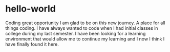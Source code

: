 # hello-world
Coding great opportunity
I am glad to be on this new journey. A place for all things coding. I have always wanted to code when I had initial classes in college during my last semester. I have been looking for a learning environment that would allow me to continue my learning and I now I think I have finally found it here.
